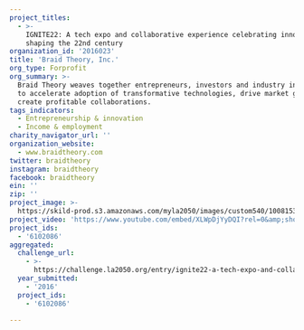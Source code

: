 ```yaml
---
project_titles:
  - >-
    IGNITE22: A tech expo and collaborative experience celebrating innovations
    shaping the 22nd century
organization_id: '2016023'
title: 'Braid Theory, Inc.'
org_type: Forprofit
org_summary: >-
  Braid Theory weaves together entrepreneurs, investors and industry influencers
  to accelerate adoption of transformative technologies, drive market growth and
  create profitable collaborations.
tags_indicators:
  - Entrepreneurship & innovation
  - Income & employment
charity_navigator_url: ''
organization_website:
  - www.braidtheory.com
twitter: braidtheory
instagram: braidtheory
facebook: braidtheory
ein: ''
zip: ''
project_image: >-
  https://skild-prod.s3.amazonaws.com/myla2050/images/custom540/1008153355741-team91.jpg
project_video: 'https://www.youtube.com/embed/XLWpDjYyDQI?rel=0&amp;showinfo=0'
project_ids:
  - '6102086'
aggregated:
  challenge_url:
    - >-
      https://challenge.la2050.org/entry/ignite22-a-tech-expo-and-collaborative-experience-celebrating-innovations-shaping-the-22nd-century
  year_submitted:
    - '2016'
  project_ids:
    - '6102086'

---
```

